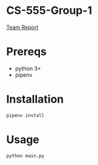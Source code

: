 # CS-555-Group-1

[Team Report](https://stevens0-my.sharepoint.com/:x:/g/personal/mcorwin1_stevens_edu/EaLwX8rCPLlCnyryzbPlBjsBl47arZRQRC4aSj4MU-FyWA?e=cQoaVh)

# Prereqs

- python 3+
- pipenv

# Installation

```bash
pipenv install
```

# Usage

```bash
python main.py
```

